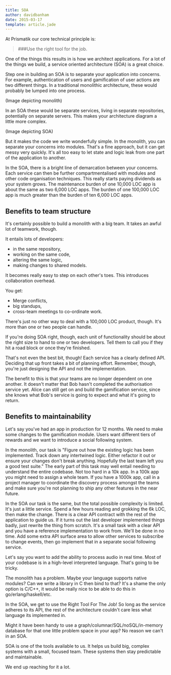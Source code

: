 ```yaml
---
title: SOA
author: davidbanham
date: 2015-03-17
template: article.jade
---
```


At Prismatik our core technical principle is:

> ###Use the right tool for the job.

One of the things this results in is how we architect applications. For a lot of the things we build, a service oriented architecture (SOA) is a great choice.

Step one in building an SOA is to separate your application into concerns. For example, authentication of users and gamification of user actions are two different things. In a traditional monolithic architecture, these would probably be lumped into one process.

(Image depicting monolith)

In an SOA these would be separate services, living in separate repositories, potentially on separate servers. This makes your architecture diagram a little more complex.

(Image depicting SOA)

But it makes the code we write wonderfully simple. In the monolith, you can separate your concerns into modules. That's a fine approach, but it can get messy very quickly. It's all too easy to let state and logic leak from one part of the application to another.

In the SOA, there is a bright line of demarcation between your concerns. Each service can then be further compartmentalised with modules and other code organisation techniques. This really starts paying dividends as your system grows. The maintenance burden of one 10,000 LOC app is about the same as two 6,000 LOC apps. The burden of one 100,000 LOC app is much greater than the burden of ten 6,000 LOC apps.

## Benefits to team structure

It's certainly possible to build a monolith with a big team. It takes an awful lot of teamwork, though.

It entails lots of developers:
  * in the same repository,
  * working on the same code,
  * altering the same logic,
  * making changes to shared models.

It becomes really easy to step on each other's toes. This introduces collaboration overhead.

You get:
  * Merge conflicts,
  * big standups,
  * cross-team meetings to co-ordinate work.

There's just no other way to deal with a 100,000 LOC product, though. It's more than one or two people can handle.

If you're doing SOA right, though, each unit of functionality should be about the right size to hand to one or two developers. Tell them to call you if they hit a road block or once they're finished.

That's not even the best bit, though! Each service has a clearly defined API. Deciding that up front takes a bit of planning effort. Remember, though, you're just designing the API and not the implementation.

The benefit to this is that your teams are no longer dependent on one another. It doesn't matter that Bob hasn't completed the authorisation service yet. Alice can still get on and build the gamification service, since she knows what Bob's service is going to expect and what it's going to return.

## Benefits to maintainability

Let's say you've had an app in production for 12 months. We need to make some changes to the gamification module. Users want different tiers of rewards and we want to introduce a social following system.

In the monolith, our task is "Figure out how the existing logic has been implemented. Track down any intertwined logic. Either refactor it out or ensure your changes don't break anything. Hopefully the last team left you a good test suite." The early part of this task may well entail needing to understand the entire codebase. Not too hard in a 10k app. In a 100k app you might need to assign a whole team. If you have a 1000k app, call in a project manager to coordinate the discovery process amongst the teams and make sure you're not planning to ship any other features in the near future.

In the SOA our task is the same, but the total possible complexity is limited. It's just a little service. Spend a few hours reading and grokking the 6k LOC, then make the change. There is a clear API contract with the rest of the application to guide us. If it turns out the last developer implemented things badly, just rewrite the thing from scratch. It's a small task with a clear API and you have a reference implementation to work from. We'll be done in no time. Add some extra API surface area to allow other services to subscribe to change events, then go implement that in a separate social following service.

Let's say you want to add the ability to process audio in real time. Most of your codebase is in a high-level interpreted language. That's going to be tricky.

The monolith has a problem. Maybe your language supports native modules? Can we write a library in C then bind to that? It's a shame the only option is C/C++, it would be really nice to be able to do this in go/erlang/haskell/etc.

In the SOA, we get to use the Right Tool For The Job! So long as the service adheres to its API, the rest of the architecture couldn't care less what language its implemented in.

Might it have been handy to use a graph/columnar/SQL/noSQL/in-memory database for that one little problem space in your app? No reason we can't in an SOA.

SOA is one of the tools available to us. It helps us build big, complex systems with a small, focused team. These systems then stay predictable and maintainable.

We end up reaching for it a lot.
